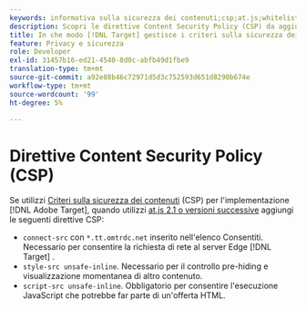 ```yaml
---
keywords: informativa sulla sicurezza dei contenuti;csp;at.js;whitelist;inserire nell'elenco Consentiti;visualizzazione momentanea di altri contenuti;pre-nascondere;pre-nascondere;pre-nascondere
description: Scopri le direttive Content Security Policy (CSP) da aggiungere quando utilizzi Adobe Target.
title: In che modo [!DNL Target] gestisce i criteri sulla sicurezza dei contenuti (CSP)?
feature: Privacy e sicurezza
role: Developer
exl-id: 31457b16-ed21-4540-8d0c-abfb49d1fbe9
translation-type: tm+mt
source-git-commit: a92e88b46c72971d5d3c752593d651d8290b674e
workflow-type: tm+mt
source-wordcount: '99'
ht-degree: 5%

---
```


# Direttive Content Security Policy (CSP)

Se utilizzi [Criteri sulla sicurezza dei contenuti](https://en.wikipedia.org/wiki/Content_Security_Policy) (CSP) per l&#39;implementazione [!DNL Adobe Target], quando utilizzi [at.js 2.1 o versioni successive](/help/c-implementing-target/c-implementing-target-for-client-side-web/target-atjs-versions.md) aggiungi le seguenti direttive CSP:

* `connect-src` con  `*.tt.omtrdc.net` inserito nell&#39;elenco Consentiti. Necessario per consentire la richiesta di rete al server Edge [!DNL Target] .
* `style-src unsafe-inline`. Necessario per il controllo pre-hiding e visualizzazione momentanea di altro contenuto.
* `script-src unsafe-inline`.  Obbligatorio per consentire l&#39;esecuzione JavaScript che potrebbe far parte di un&#39;offerta HTML.
